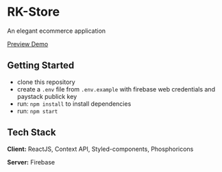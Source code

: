 
# RK-Store

An elegant ecommerce application 

[Preview Demo](https://rukkies-ecommerce.netlify.app/)

## Getting Started
- clone this repository
- create a `.env` file from `.env.example` with firebase web credentials and paystack publick key
- run: `npm install` to install dependencies
- run: `npm start`



## Tech Stack

**Client:** ReactJS, Context API, Styled-components, Phosphoricons

**Server:** Firebase

